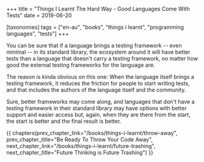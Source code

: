 +++
title = "Things I Learnt The Hard Way - Good Languages Come With Tests"
date = 2019-06-20

[taxonomies]
tags = ["en-au", "books", "things i learnt", "programming languages", "tests"]
+++

You can be sure that if a language brings a testing framework -- even minimal
-- in its standard library, the ecosystem around it will have better tests
than a language that doesn't carry a testing framework, no matter how good the
external testing frameworks for the language are.

<!-- more -->

The reason is kinda obvious on this one: When the language itself brings a
testing framework, it reduces the friction for people to start writing tests,
and that includes the authors of the language itself and the community.

Sure, better frameworks may come along, and languages that don't have a
testing framework in their standard library may have options with better
support and easier access but, again, when they are there from the start, the
start is better and the final result is better.

{{ chapters(prev_chapter_link="/books/things-i-learnt/throw-away", prev_chapter_title="Be Ready To Throw Your Code Away", next_chapter_link="/books/things-i-learnt/future-trashing", next_chapter_title="Future Thinking is Future Trashing") }}
